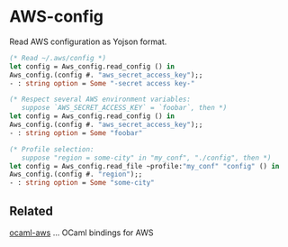 AWS-config
===

Read AWS configuration as Yojson format.

```ocaml
(* Read ~/.aws/config *)
let config = Aws_config.read_config () in
Aws_config.(config #. "aws_secret_access_key");;
- : string option = Some "-secret access key-"

(* Respect several AWS environment variables:
   suppose `AWS_SECRET_ACCESS_KEY` = `foobar`, then *)
let config = Aws_config.read_config () in
Aws_config.(config #. "aws_secret_access_key");;
- : string option = Some "foobar"

(* Profile selection:
   suppose "region = some-city" in "my_conf", "./config", then *)
let config = Aws_config.read_file ~profile:"my_conf" "config" () in
Aws_config.(config #. "region");;
- : string option = Some "some-city" 
```

## Related
[ocaml-aws](https://github.com/inhabitedtype/ocaml-aws) ... OCaml bindings for AWS
